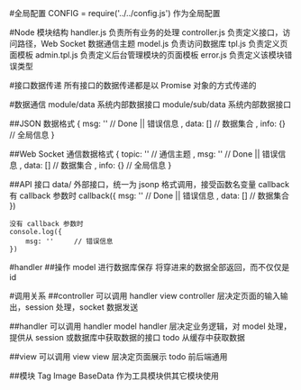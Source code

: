 #全局配置
	CONFIG  = require('../../config.js')    作为全局配置

#Node 模块结构
	handler.js      负责所有业务的处理
	controller.js   负责定义接口，访问路径，Web Socket 数据通信主题
	model.js        负责访问数据库
	tpl.js         负责定义页面模板
	admin.tpl.js   负责定义后台管理模块的页面模板
	error.js        负责定义该模块错误类型
	
#接口数据传递
	所有接口的数据传递都是以 Promise 对象的方式传递的

#数据通信
	module/data     系统内部数据接口
	module/sub/data 系统内部数据接口
                  
##JSON 数据格式
	{
		msg: ''     // Done || 错误信息
		, data: []  // 数据集合
		, info: {}  // 全局信息
	}

##Web Socket 通信数据格式
	{
		topic: ''   // 通信主题
		, msg: ''   // Done || 错误信息
		, data: []  // 数据集合
		, info: {}  // 全局信息
	}

##API 接口
	data/   外部接口，统一为 jsonp 格式调用，接受函数名变量 callback
	有 callback 参数时
	callback({
		msg: ''     // Done || 错误信息
		, data: []  // 数据集合
	})
	
	没有 callback 参数时
	console.log({
		msg: ''     // 错误信息
	})
	
#handler
##操作 model 进行数据库保存
	将穿进来的数据全部返回，而不仅仅是 id

#调用关系
##controller 可以调用 handler view
controller 层决定页面的输入输出，session 处理，socket 数据发送

##handler 可以调用 handler model
handler 层决定业务逻辑，对 model 处理，提供从 session 或数据库中获取数据的接口
todo 从缓存中获取数据

##view 可以调用 view
view 层决定页面展示
todo 前后端通用
	
##模块
Tag Image BaseData 作为工具模块供其它模块使用
